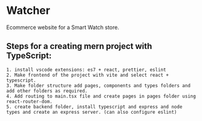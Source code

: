 # Watcher

Ecommerce website for a Smart Watch store.

## Steps for a creating mern project with TypeScript:

    1. install vscode extensions: es7 + react, prettier, eslint
    2. Make frontend of the project with vite and select react + typescript.
    3. Make folder structure add pages, components and types folders and add other folders as required.
    4. Add routing to main.tsx file and create pages in pages folder using react-router-dom.
    5. create backend folder, install typescript and express and node types and create an express server. (can also configure eslint)
